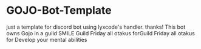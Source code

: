 # GOJO-Bot-Template
just a template for discord bot using lyxcode's handler. thanks!
This bot owns Gojo in a guild SMILE Guild Friday all otakus forGuild Friday all otakus for 
Develop your mental abilities 
